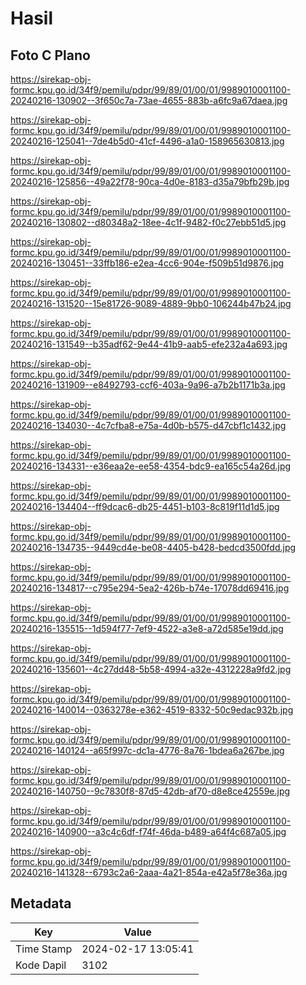 # Hasil

## Foto C Plano

https://sirekap-obj-formc.kpu.go.id/34f9/pemilu/pdpr/99/89/01/00/01/9989010001100-20240216-130902--3f650c7a-73ae-4655-883b-a6fc9a67daea.jpg

https://sirekap-obj-formc.kpu.go.id/34f9/pemilu/pdpr/99/89/01/00/01/9989010001100-20240216-125041--7de4b5d0-41cf-4496-a1a0-158965630813.jpg

https://sirekap-obj-formc.kpu.go.id/34f9/pemilu/pdpr/99/89/01/00/01/9989010001100-20240216-125856--49a22f78-90ca-4d0e-8183-d35a79bfb29b.jpg

https://sirekap-obj-formc.kpu.go.id/34f9/pemilu/pdpr/99/89/01/00/01/9989010001100-20240216-130802--d80348a2-18ee-4c1f-9482-f0c27ebb51d5.jpg

https://sirekap-obj-formc.kpu.go.id/34f9/pemilu/pdpr/99/89/01/00/01/9989010001100-20240216-130451--33ffb186-e2ea-4cc6-904e-f509b51d9876.jpg

https://sirekap-obj-formc.kpu.go.id/34f9/pemilu/pdpr/99/89/01/00/01/9989010001100-20240216-131520--15e81726-9089-4889-9bb0-106244b47b24.jpg

https://sirekap-obj-formc.kpu.go.id/34f9/pemilu/pdpr/99/89/01/00/01/9989010001100-20240216-131549--b35adf62-9e44-41b9-aab5-efe232a4a693.jpg

https://sirekap-obj-formc.kpu.go.id/34f9/pemilu/pdpr/99/89/01/00/01/9989010001100-20240216-131909--e8492793-ccf6-403a-9a96-a7b2b1171b3a.jpg

https://sirekap-obj-formc.kpu.go.id/34f9/pemilu/pdpr/99/89/01/00/01/9989010001100-20240216-134030--4c7cfba8-e75a-4d0b-b575-d47cbf1c1432.jpg

https://sirekap-obj-formc.kpu.go.id/34f9/pemilu/pdpr/99/89/01/00/01/9989010001100-20240216-134331--e36eaa2e-ee58-4354-bdc9-ea165c54a26d.jpg

https://sirekap-obj-formc.kpu.go.id/34f9/pemilu/pdpr/99/89/01/00/01/9989010001100-20240216-134404--ff9dcac6-db25-4451-b103-8c819f11d1d5.jpg

https://sirekap-obj-formc.kpu.go.id/34f9/pemilu/pdpr/99/89/01/00/01/9989010001100-20240216-134735--9449cd4e-be08-4405-b428-bedcd3500fdd.jpg

https://sirekap-obj-formc.kpu.go.id/34f9/pemilu/pdpr/99/89/01/00/01/9989010001100-20240216-134817--c795e294-5ea2-426b-b74e-17078dd69416.jpg

https://sirekap-obj-formc.kpu.go.id/34f9/pemilu/pdpr/99/89/01/00/01/9989010001100-20240216-135515--1d594f77-7ef9-4522-a3e8-a72d585e19dd.jpg

https://sirekap-obj-formc.kpu.go.id/34f9/pemilu/pdpr/99/89/01/00/01/9989010001100-20240216-135601--4c27dd48-5b58-4994-a32e-4312228a9fd2.jpg

https://sirekap-obj-formc.kpu.go.id/34f9/pemilu/pdpr/99/89/01/00/01/9989010001100-20240216-140014--0363278e-e362-4519-8332-50c9edac932b.jpg

https://sirekap-obj-formc.kpu.go.id/34f9/pemilu/pdpr/99/89/01/00/01/9989010001100-20240216-140124--a65f997c-dc1a-4776-8a76-1bdea6a267be.jpg

https://sirekap-obj-formc.kpu.go.id/34f9/pemilu/pdpr/99/89/01/00/01/9989010001100-20240216-140750--9c7830f8-87d5-42db-af70-d8e8ce42559e.jpg

https://sirekap-obj-formc.kpu.go.id/34f9/pemilu/pdpr/99/89/01/00/01/9989010001100-20240216-140900--a3c4c6df-f74f-46da-b489-a64f4c687a05.jpg

https://sirekap-obj-formc.kpu.go.id/34f9/pemilu/pdpr/99/89/01/00/01/9989010001100-20240216-141328--6793c2a6-2aaa-4a21-854a-e42a5f78e36a.jpg


## Metadata

| Key        | Value               |
| ---------- | ------------------- |
| Time Stamp | 2024-02-17 13:05:41 |
| Kode Dapil | 3102                |



